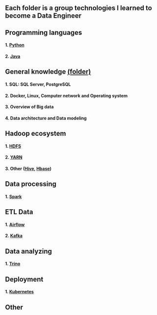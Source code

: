 ## Each folder is a group technologies I learned to become a Data Engineer

## Programming languages
#### 1. [Python](programming_languages/python)
#### 2. [Java](programming_languages/java)

## General knowledge [(folder)](general_knowledge)
#### 1. SQL: SQL Server, PostgreSQL
#### 2. Docker, Linux, Computer network and Operating system
#### 3. Overview of Big data
#### 4. Data architecture and Data modeling

## Hadoop ecosystem
#### 1. [HDFS](hadoop/hdfs)
#### 2. [YARN](hadoop/yarn)
#### 3. Other ([Hive](hadoop/hive), [Hbase](hadoop/hbase))

## Data processing
#### 1. [Spark](data_processing/spark)

## ETL Data
#### 1. [Airflow](etl_data/airflow)
#### 2. [Kafka](etl_data/kafka)

## Data analyzing
#### 1. [Trino](data_analyzing/trino)

## Deployment
#### 1. [Kubernetes](deployment/kubernetes)

## Other
